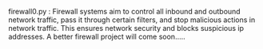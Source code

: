 firewall0.py :
    Firewall systems aim to control all inbound and outbound network traffic,
    pass it through certain filters, and stop malicious actions in network traffic.
    This ensures network security and blocks suspicious ip addresses.
    A better firewall project will come soon.....
